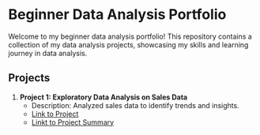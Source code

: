 # Beginner Data Analysis Portfolio

Welcome to my beginner data analysis portfolio! This repository contains a collection of my data analysis projects, showcasing my skills and learning journey in data analysis.

## Projects

1. **Project 1: Exploratory Data Analysis on Sales Data**
   - Description: Analyzed sales data to identify trends and insights.
   - [Link to Project](Sales.sql)
   - [Linkt to Project Summary](SalesSummary.md)
